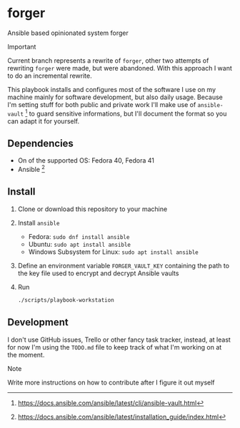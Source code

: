 # forger

Ansible based opinionated system forger

> [!IMPORTANT]
> Current branch represents a rewrite of `forger`, other two attempts of
> rewriting `forger` were made, but were abandoned. With this approach I want to
> do an incremental rewrite.

This playbook installs and configures most of the software I use on my machine
mainly for software development, but also daily usage. Because I'm setting stuff
for both public and private work I'll make use of `ansible-vault` [^1] to guard
sensitive informations, but I'll document the format so you can adapt it for
yourself.

## Dependencies

- On of the supported OS: Fedora 40, Fedora 41
- Ansible [^2]

## Install

1. Clone or download this repository to your machine
2. Install `ansible`

   - Fedora: `sudo dnf install ansible`
   - Ubuntu: `sudo apt install ansible`
   - Windows Subsystem for Linux: `sudo apt install ansible`

3. Define an environment variable `FORGER_VAULT_KEY` containing the path to the
   key file used to encrypt and decrypt Ansible vaults

4. Run
   ```sh
   ./scripts/playbook-workstation
   ```

## Development

I don't use GitHub issues, Trello or other fancy task tracker, instead, at least
for now I'm using the `TODO.md` file to keep track of what I'm working on at the
moment.

> [!NOTE]
> Write more instructions on how to contribute after I figure it out myself

[^1]: https://docs.ansible.com/ansible/latest/cli/ansible-vault.html

[^2]: https://docs.ansible.com/ansible/latest/installation_guide/index.html
